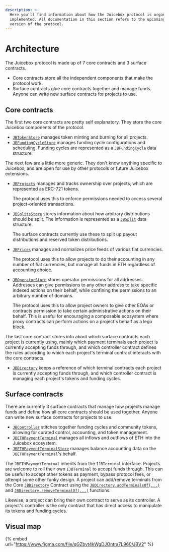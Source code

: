 ```yaml
---
description: >-
  Here you'll find information about how the Juicebox protocol is organized and
  implemented. All documentation in this section refers to the upcoming V2
  version of the protocol.
---
```


# Architecture

The Juicebox protocol is made up of 7 core contracts and 3 surface contracts.

* Core contracts store all the independent components that make the protocol work.
* Surface contracts glue core contracts together and manage funds. Anyone can write new surface contracts for projects to use.

## Core contracts

The first two core contracts are pretty self explanatory. They store the core Juicebox components of the protocol.

* [`JBTokenStore`](../specifications/contracts/jbtokenstore/) manages token minting and burning for all projects.
* [`JBFundingCycleStore`](../specifications/contracts/jbfundingcyclestore/) manages funding cycle configurations and scheduling. Funding cycles are represented as a [`JBFundingCycle`](../data-structures/jbfundingcycle.md) data structure.

The next few are a little more generic. They don't know anything specific to Juicebox, and are open for use by other protocols or future Juicebox extensions.

*   [`JBProjects`](../specifications/contracts/jbprojects/) manages and tracks ownership over projects, which are represented as ERC-721 tokens.

    The protocol uses this to enforce permissions needed to access several project-oriented transactions.
*   [`JBSplitsStore`](../specifications/contracts/jbsplitsstore/) stores information about how arbitrary distributions should be split. The information is represented as a [`JBSplit`](../data-structures/jbsplit.md#jbsplit) data structure.

    The surface contracts currently use these to split up payout distributions and reserved token distributions.
*   [`JBPrices`](../specifications/contracts/jbprices/) manages and normalizes price feeds of various fiat currencies.

    The protocol uses this to allow projects to do their accounting in any number of fiat currencies, but manage all funds in ETH regardless of accounting choice.
*   [`JBOperatorStore`](../specifications/contracts/jboperatorstore/) stores operator permissions for all addresses. Addresses can give permissions to any other address to take specific indexed actions on their behalf, while confining the permissions to an arbitrary number of domains.

    The protocol uses this to allow project owners to give other EOAs or contracts permission to take certain administrative actions on their behalf. This is useful for encouraging a composable ecosystem where proxy contracts can perform actions on a project's behalf as a lego block.

The last core contract stores info about which surface contracts each project is currently using, mainly which payment terminals each project is currently accepting funds through, and which controller contract defines the rules according to which each project's terminal contract interacts with the core contracts.

* [`JBDirectory`](../specifications/contracts/jbdirectory/) keeps a reference of which terminal contracts each project is currently accepting funds through, and which controller contract is managing each project's tokens and funding cycles.

## Surface contracts

There are currently 3 surface contracts that manage how projects manage funds and define how all core contracts should be used together. Anyone can write new surface contracts for projects to use.

* [`JBController`](../specifications/contracts/or-controllers/jbcontroller/) stitches together funding cycles and community tokens, allowing for curated control, accounting, and token management.
* [`JBETHPaymentTerminal`](../specifications/contracts/or-payment-terminals/jbethpaymentterminal/) manages all inflows and outflows of ETH into the Juicebox ecosystem.
* [`JBETHPaymentTerminalStore`](../specifications/contracts/or-payment-terminals/jbethpaymentterminalstore/) manages balance accounting data on the `JBETHPaymentTerminal`'s behalf.

The `JBETHPaymentTerminal` inherits from the `IJBTerminal` interface. Projects are welcome to roll their own `IJBTerminal` to accept funds through. This can be useful to accept other tokens as payment, bypass protocol fees, or attempt some other funky design. A project can add/remove terminals from the Core [`JBDirectory`](../specifications/contracts/jbdirectory/) Contract using the [`JBDirectory.addTerminalsOf(...)`](../specifications/contracts/jbdirectory/write/addterminalsof.md) and [`JBDirectory.removeTerminalOf(...)`](../specifications/contracts/jbdirectory/write/removeterminalof.md) functions.

Likewise, a project can bring their own contract to serve as its controller. A project's controller is the only contract that has direct access to manipulate its tokens and funding cycles.

## Visual map

{% embed url="https://www.figma.com/file/qGZbvt4kWgDJOntra7L960/JBV2" %}
